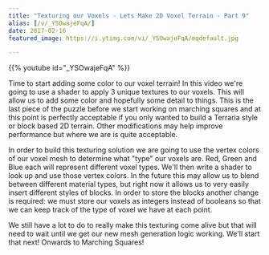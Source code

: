 ```yaml
---
title: "Texturing our Voxels - Lets Make 2D Voxel Terrain - Part 9"
alias: [/v/_YSOwajeFqA/]
date: 2017-02-16
featured_image: https://i.ytimg.com/vi/_YSOwajeFqA/mqdefault.jpg

---
```


{{% youtube id="_YSOwajeFqA" %}}

Time to start adding some color to our voxel terrain! In this video we're going to use a shader to apply 3 unique textures to our voxels. This will allow us to add some color and hopefully some detail to things. This is the last piece of the puzzle before we start working on marching squares and at this point is perfectly acceptable if you only wanted to build a Terraria style or block based 2D terrain. Other modifications may help improve performance but where we are is quite acceptable.

In order to build this texturing solution we are going to use the vertex colors of our voxel mesh to determine what "type" our voxels are. Red, Green and Blue each will represent different voxel types. We'll then write a shader to look up and use those vertex colors. In the future this may allow us to blend between different material types, but right now it allows us to very easily insert different styles of blocks. In order to store the blocks another change is required: we must store our voxels as integers instead of booleans so that we can keep track of the type of voxel we have at each point.

We still have a lot to do to really make this texturing come alive but that will need to wait until we get our new mesh generation logic working. We'll start that next! Onwards to Marching Squares!